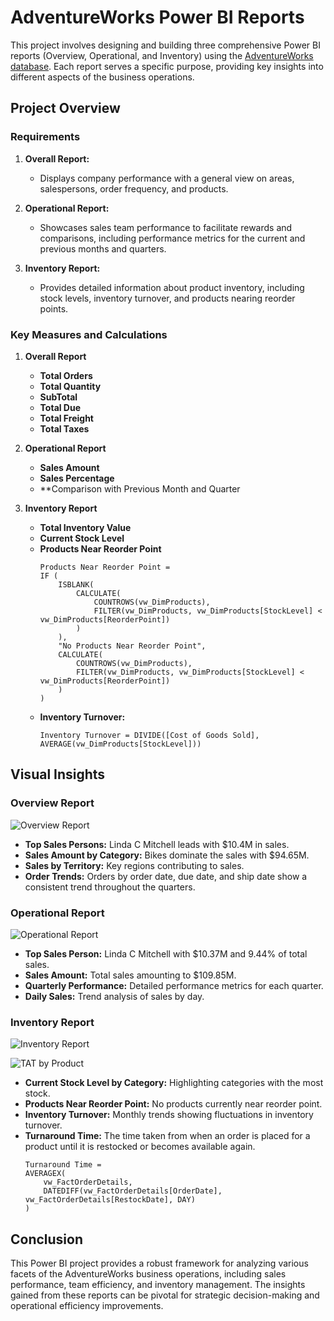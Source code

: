 # AdventureWorks Power BI Reports

This project involves designing and building three comprehensive Power BI reports (Overview, Operational, and Inventory) using the [AdventureWorks database](https://learn.microsoft.com/en-us/sql/samples/adventureworks-install-configure?view=sql-server-ver15&tabs=ssms). Each report serves a specific purpose, providing key insights into different aspects of the business operations.

## Project Overview

### Requirements

1. **Overall Report:**
   - Displays company performance with a general view on areas, salespersons, order frequency, and products.

2. **Operational Report:**
   - Showcases sales team performance to facilitate rewards and comparisons, including performance metrics for the current and previous months and quarters.

3. **Inventory Report:**
   - Provides detailed information about product inventory, including stock levels, inventory turnover, and products nearing reorder points.

### Key Measures and Calculations

1. **Overall Report**
   - **Total Orders**
   - **Total Quantity**
   - **SubTotal**
   - **Total Due**
   - **Total Freight**
   - **Total Taxes**

2. **Operational Report**
   - **Sales Amount**
   - **Sales Percentage** 
   - **Comparison with Previous Month and Quarter

3. **Inventory Report**
   - **Total Inventory Value** 
   - **Current Stock Level** 
   - **Products Near Reorder Point**
     ```DAX
     Products Near Reorder Point = 
     IF (
         ISBLANK(
             CALCULATE(
                 COUNTROWS(vw_DimProducts),
                 FILTER(vw_DimProducts, vw_DimProducts[StockLevel] < vw_DimProducts[ReorderPoint])
             )
         ),
         "No Products Near Reorder Point",
         CALCULATE(
             COUNTROWS(vw_DimProducts),
             FILTER(vw_DimProducts, vw_DimProducts[StockLevel] < vw_DimProducts[ReorderPoint])
         )
     )
     ```
   - **Inventory Turnover:**
     ```DAX
     Inventory Turnover = DIVIDE([Cost of Goods Sold], AVERAGE(vw_DimProducts[StockLevel]))
     ```

## Visual Insights

### Overview Report
![Overview Report](https://github.com/user-attachments/assets/fe43d7fa-9e7b-4328-bad0-a755d89fe3a5)

- **Top Sales Persons:** Linda C Mitchell leads with $10.4M in sales.
- **Sales Amount by Category:** Bikes dominate the sales with $94.65M.
- **Sales by Territory:** Key regions contributing to sales.
- **Order Trends:** Orders by order date, due date, and ship date show a consistent trend throughout the quarters.

### Operational Report
![Operational Report](https://github.com/user-attachments/assets/e9435d8c-9d91-4ade-bdb1-b774ed3a7da8)


- **Top Sales Person:** Linda C Mitchell with $10.37M and 9.44% of total sales.
- **Sales Amount:** Total sales amounting to $109.85M.
- **Quarterly Performance:** Detailed performance metrics for each quarter.
- **Daily Sales:** Trend analysis of sales by day.

### Inventory Report
![Inventory Report](https://github.com/user-attachments/assets/f5cb05d4-6fb1-4fe4-96cc-2b9a52087cc9)

![TAT by Product](https://github.com/user-attachments/assets/3604b348-8d1f-4de9-8e13-243890c6dfed)


- **Current Stock Level by Category:** Highlighting categories with the most stock.
- **Products Near Reorder Point:** No products currently near reorder point.
- **Inventory Turnover:** Monthly trends showing fluctuations in inventory turnover.
- **Turnaround Time:** The time taken from when an order is placed for a product until it is restocked or becomes available again.
  ```DAX
  Turnaround Time = 
  AVERAGEX(
      vw_FactOrderDetails,
      DATEDIFF(vw_FactOrderDetails[OrderDate], vw_FactOrderDetails[RestockDate], DAY)
  )
  ```

## Conclusion

This Power BI project provides a robust framework for analyzing various facets of the AdventureWorks business operations, including sales performance, team efficiency, and inventory management. The insights gained from these reports can be pivotal for strategic decision-making and operational efficiency improvements.
